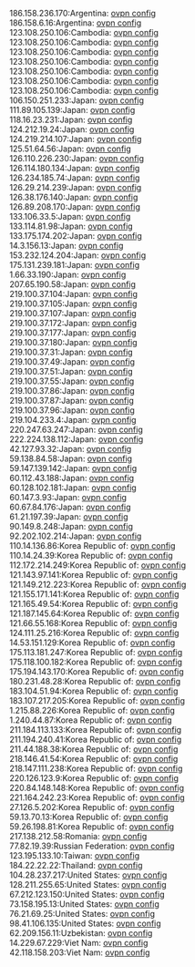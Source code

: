 186.158.236.170:Argentina: [ovpn config](vpn/186_158_236_170.ovpn)  
186.158.6.16:Argentina: [ovpn config](vpn/186_158_6_16.ovpn)  
123.108.250.106:Cambodia: [ovpn config](vpn/123_108_250_106.ovpn)  
123.108.250.106:Cambodia: [ovpn config](vpn/123_108_250_106.ovpn)  
123.108.250.106:Cambodia: [ovpn config](vpn/123_108_250_106.ovpn)  
123.108.250.106:Cambodia: [ovpn config](vpn/123_108_250_106.ovpn)  
123.108.250.106:Cambodia: [ovpn config](vpn/123_108_250_106.ovpn)  
123.108.250.106:Cambodia: [ovpn config](vpn/123_108_250_106.ovpn)  
123.108.250.106:Cambodia: [ovpn config](vpn/123_108_250_106.ovpn)  
106.150.251.233:Japan: [ovpn config](vpn/106_150_251_233.ovpn)  
111.89.105.139:Japan: [ovpn config](vpn/111_89_105_139.ovpn)  
118.16.23.231:Japan: [ovpn config](vpn/118_16_23_231.ovpn)  
124.212.19.24:Japan: [ovpn config](vpn/124_212_19_24.ovpn)  
124.219.214.107:Japan: [ovpn config](vpn/124_219_214_107.ovpn)  
125.51.64.56:Japan: [ovpn config](vpn/125_51_64_56.ovpn)  
126.110.226.230:Japan: [ovpn config](vpn/126_110_226_230.ovpn)  
126.114.180.134:Japan: [ovpn config](vpn/126_114_180_134.ovpn)  
126.234.185.74:Japan: [ovpn config](vpn/126_234_185_74.ovpn)  
126.29.214.239:Japan: [ovpn config](vpn/126_29_214_239.ovpn)  
126.38.176.140:Japan: [ovpn config](vpn/126_38_176_140.ovpn)  
126.89.208.170:Japan: [ovpn config](vpn/126_89_208_170.ovpn)  
133.106.33.5:Japan: [ovpn config](vpn/133_106_33_5.ovpn)  
133.114.81.98:Japan: [ovpn config](vpn/133_114_81_98.ovpn)  
133.175.174.202:Japan: [ovpn config](vpn/133_175_174_202.ovpn)  
14.3.156.13:Japan: [ovpn config](vpn/14_3_156_13.ovpn)  
153.232.124.204:Japan: [ovpn config](vpn/153_232_124_204.ovpn)  
175.131.239.181:Japan: [ovpn config](vpn/175_131_239_181.ovpn)  
1.66.33.190:Japan: [ovpn config](vpn/1_66_33_190.ovpn)  
207.65.190.58:Japan: [ovpn config](vpn/207_65_190_58.ovpn)  
219.100.37.104:Japan: [ovpn config](vpn/219_100_37_104.ovpn)  
219.100.37.105:Japan: [ovpn config](vpn/219_100_37_105.ovpn)  
219.100.37.107:Japan: [ovpn config](vpn/219_100_37_107.ovpn)  
219.100.37.172:Japan: [ovpn config](vpn/219_100_37_172.ovpn)  
219.100.37.177:Japan: [ovpn config](vpn/219_100_37_177.ovpn)  
219.100.37.180:Japan: [ovpn config](vpn/219_100_37_180.ovpn)  
219.100.37.31:Japan: [ovpn config](vpn/219_100_37_31.ovpn)  
219.100.37.49:Japan: [ovpn config](vpn/219_100_37_49.ovpn)  
219.100.37.51:Japan: [ovpn config](vpn/219_100_37_51.ovpn)  
219.100.37.55:Japan: [ovpn config](vpn/219_100_37_55.ovpn)  
219.100.37.86:Japan: [ovpn config](vpn/219_100_37_86.ovpn)  
219.100.37.87:Japan: [ovpn config](vpn/219_100_37_87.ovpn)  
219.100.37.96:Japan: [ovpn config](vpn/219_100_37_96.ovpn)  
219.104.233.4:Japan: [ovpn config](vpn/219_104_233_4.ovpn)  
220.247.63.247:Japan: [ovpn config](vpn/220_247_63_247.ovpn)  
222.224.138.112:Japan: [ovpn config](vpn/222_224_138_112.ovpn)  
42.127.93.32:Japan: [ovpn config](vpn/42_127_93_32.ovpn)  
59.138.84.58:Japan: [ovpn config](vpn/59_138_84_58.ovpn)  
59.147.139.142:Japan: [ovpn config](vpn/59_147_139_142.ovpn)  
60.112.43.188:Japan: [ovpn config](vpn/60_112_43_188.ovpn)  
60.128.102.181:Japan: [ovpn config](vpn/60_128_102_181.ovpn)  
60.147.3.93:Japan: [ovpn config](vpn/60_147_3_93.ovpn)  
60.67.84.176:Japan: [ovpn config](vpn/60_67_84_176.ovpn)  
61.21.197.39:Japan: [ovpn config](vpn/61_21_197_39.ovpn)  
90.149.8.248:Japan: [ovpn config](vpn/90_149_8_248.ovpn)  
92.202.102.214:Japan: [ovpn config](vpn/92_202_102_214.ovpn)  
110.14.136.86:Korea Republic of: [ovpn config](vpn/110_14_136_86.ovpn)  
110.14.24.39:Korea Republic of: [ovpn config](vpn/110_14_24_39.ovpn)  
112.172.214.249:Korea Republic of: [ovpn config](vpn/112_172_214_249.ovpn)  
121.143.97.141:Korea Republic of: [ovpn config](vpn/121_143_97_141.ovpn)  
121.149.212.223:Korea Republic of: [ovpn config](vpn/121_149_212_223.ovpn)  
121.155.171.141:Korea Republic of: [ovpn config](vpn/121_155_171_141.ovpn)  
121.165.49.54:Korea Republic of: [ovpn config](vpn/121_165_49_54.ovpn)  
121.187.145.64:Korea Republic of: [ovpn config](vpn/121_187_145_64.ovpn)  
121.66.55.168:Korea Republic of: [ovpn config](vpn/121_66_55_168.ovpn)  
124.111.25.216:Korea Republic of: [ovpn config](vpn/124_111_25_216.ovpn)  
14.53.151.129:Korea Republic of: [ovpn config](vpn/14_53_151_129.ovpn)  
175.113.181.247:Korea Republic of: [ovpn config](vpn/175_113_181_247.ovpn)  
175.118.100.182:Korea Republic of: [ovpn config](vpn/175_118_100_182.ovpn)  
175.194.143.170:Korea Republic of: [ovpn config](vpn/175_194_143_170.ovpn)  
180.231.48.28:Korea Republic of: [ovpn config](vpn/180_231_48_28.ovpn)  
183.104.51.94:Korea Republic of: [ovpn config](vpn/183_104_51_94.ovpn)  
183.107.217.205:Korea Republic of: [ovpn config](vpn/183_107_217_205.ovpn)  
1.215.88.226:Korea Republic of: [ovpn config](vpn/1_215_88_226.ovpn)  
1.240.44.87:Korea Republic of: [ovpn config](vpn/1_240_44_87.ovpn)  
211.184.113.133:Korea Republic of: [ovpn config](vpn/211_184_113_133.ovpn)  
211.194.240.41:Korea Republic of: [ovpn config](vpn/211_194_240_41.ovpn)  
211.44.188.38:Korea Republic of: [ovpn config](vpn/211_44_188_38.ovpn)  
218.146.41.54:Korea Republic of: [ovpn config](vpn/218_146_41_54.ovpn)  
218.147.111.238:Korea Republic of: [ovpn config](vpn/218_147_111_238.ovpn)  
220.126.123.9:Korea Republic of: [ovpn config](vpn/220_126_123_9.ovpn)  
220.84.148.148:Korea Republic of: [ovpn config](vpn/220_84_148_148.ovpn)  
221.164.242.23:Korea Republic of: [ovpn config](vpn/221_164_242_23.ovpn)  
27.126.5.202:Korea Republic of: [ovpn config](vpn/27_126_5_202.ovpn)  
59.13.70.13:Korea Republic of: [ovpn config](vpn/59_13_70_13.ovpn)  
59.26.198.81:Korea Republic of: [ovpn config](vpn/59_26_198_81.ovpn)  
217.138.212.58:Romania: [ovpn config](vpn/217_138_212_58.ovpn)  
77.82.19.39:Russian Federation: [ovpn config](vpn/77_82_19_39.ovpn)  
123.195.133.10:Taiwan: [ovpn config](vpn/123_195_133_10.ovpn)  
184.22.22.22:Thailand: [ovpn config](vpn/184_22_22_22.ovpn)  
104.28.237.217:United States: [ovpn config](vpn/104_28_237_217.ovpn)  
128.211.255.65:United States: [ovpn config](vpn/128_211_255_65.ovpn)  
67.212.123.150:United States: [ovpn config](vpn/67_212_123_150.ovpn)  
73.158.195.13:United States: [ovpn config](vpn/73_158_195_13.ovpn)  
76.21.69.25:United States: [ovpn config](vpn/76_21_69_25.ovpn)  
98.41.106.135:United States: [ovpn config](vpn/98_41_106_135.ovpn)  
62.209.156.11:Uzbekistan: [ovpn config](vpn/62_209_156_11.ovpn)  
14.229.67.229:Viet Nam: [ovpn config](vpn/14_229_67_229.ovpn)  
42.118.158.203:Viet Nam: [ovpn config](vpn/42_118_158_203.ovpn)  
